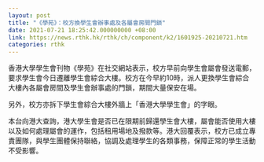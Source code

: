 ```yaml
---
layout: post
title: "《學苑》：校方換學生會辦事處及各屬會房間門鎖"
date: 2021-07-21 18:25:42.000000000 +08:00
link: https://news.rthk.hk/rthk/ch/component/k2/1601925-20210721.htm
categories: rthk
---
```


香港大學學生會刊物《學苑》在社交網站表示，校方早前向學生會屬會發送電郵，要求學生會今日遷離學生會綜合大樓。校方在今早約10時，派人更換學生會綜合大樓內各屬會房間及學生會辦事處的門鎖，期間大量保安在場。

另外，校方亦拆下學生會綜合大樓外牆上「香港大學學生會」的字眼。

本台向港大查詢，港大學生會是否已在限期前歸還學生會大樓，屬會能否使用大樓以及如何處理屬會的運作，包括租用場地及撥款等。港大回覆表示，校方已成立專責團隊，與學生團體保持聯絡，協調及處理學生的各類事務，保障正常的學生活動不受影響。
